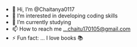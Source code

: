 - 👋 Hi, I’m @Chaitanya0117
- 👀 I’m interested in developing coding skills
- 🌱 I’m currently studying 
- 📫 How to reach me ...chaitu170105@gmail.com 
- ⚡ Fun fact: ... I love books 📚 

<!---
Chaitanya0117/Chaitanya0117 is a ✨ special ✨ repository because its `README.md` (this file) appears on your GitHub profile.
You can click the Preview link to take a look at your changes.
--->
